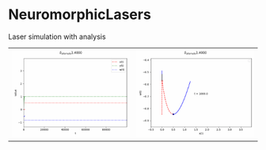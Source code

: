 # NeuromorphicLasers
Laser simulation with analysis

|                                      |                                    |
|:------------------------------------:|:----------------------------------:|
 | ![](imgs/gifs/noise/d_alt_xyw_t.gif) | ![](imgs/gifs/noise/d_alt_x_w.gif) |
